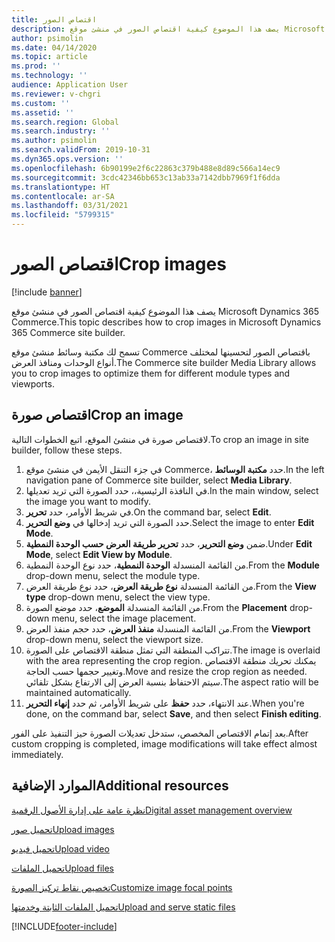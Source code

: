 ```yaml
---
title: اقتصاص الصور
description: يصف هذا الموضوع كيفية اقتصاص الصور في منشئ موقع Microsoft Dynamics 365 Commerce.
author: psimolin
ms.date: 04/14/2020
ms.topic: article
ms.prod: ''
ms.technology: ''
audience: Application User
ms.reviewer: v-chgri
ms.custom: ''
ms.assetid: ''
ms.search.region: Global
ms.search.industry: ''
ms.author: psimolin
ms.search.validFrom: 2019-10-31
ms.dyn365.ops.version: ''
ms.openlocfilehash: 6b90199e2f6c22863c379b488e8d89c566a14ec9
ms.sourcegitcommit: 3cdc42346bb653c13ab33a7142dbb7969f1f6dda
ms.translationtype: HT
ms.contentlocale: ar-SA
ms.lasthandoff: 03/31/2021
ms.locfileid: "5799315"
---
```

# <a name="crop-images"></a><span data-ttu-id="a2746-103">اقتصاص الصور</span><span class="sxs-lookup"><span data-stu-id="a2746-103">Crop images</span></span>

[!include [banner](includes/banner.md)]

<span data-ttu-id="a2746-104">يصف هذا الموضوع كيفية اقتصاص الصور في منشئ موقع Microsoft Dynamics 365 Commerce.</span><span class="sxs-lookup"><span data-stu-id="a2746-104">This topic describes how to crop images in Microsoft Dynamics 365 Commerce site builder.</span></span>

<span data-ttu-id="a2746-105">تسمح لك مكتبة وسائط منشئ موقع Commerce باقتصاص الصور لتحسينها لمختلف أنواع الوحدات ومنافذ العرض.</span><span class="sxs-lookup"><span data-stu-id="a2746-105">The Commerce site builder Media Library allows you to crop images to optimize them for different module types and viewports.</span></span>

## <a name="crop-an-image"></a><span data-ttu-id="a2746-106">اقتصاص صورة</span><span class="sxs-lookup"><span data-stu-id="a2746-106">Crop an image</span></span>

<span data-ttu-id="a2746-107">لاقتصاص صورة في منشئ الموقع، اتبع الخطوات التالية.</span><span class="sxs-lookup"><span data-stu-id="a2746-107">To crop an image in site builder, follow these steps.</span></span>

1. <span data-ttu-id="a2746-108">في جزء التنقل الأيمن في منشئ موقع Commerce، حدد **مكتبة الوسائط**.</span><span class="sxs-lookup"><span data-stu-id="a2746-108">In the left navigation pane of Commerce site builder, select **Media Library**.</span></span>
1. <span data-ttu-id="a2746-109">في النافذة الرئيسية،، حدد الصورة التي تريد تعديلها.</span><span class="sxs-lookup"><span data-stu-id="a2746-109">In the main window, select the image you want to modify.</span></span>
1. <span data-ttu-id="a2746-110">في شريط الأوامر، حدد **تحرير**.</span><span class="sxs-lookup"><span data-stu-id="a2746-110">On the command bar, select **Edit**.</span></span>
1. <span data-ttu-id="a2746-111">حدد الصورة التي تريد إدخالها في **وضع التحرير**.</span><span class="sxs-lookup"><span data-stu-id="a2746-111">Select the image to enter **Edit Mode**.</span></span>
1. <span data-ttu-id="a2746-112">ضمن **وضع التحرير**، حدد **تحرير طريقة العرض حسب الوحدة النمطية**.</span><span class="sxs-lookup"><span data-stu-id="a2746-112">Under **Edit Mode**, select **Edit View by Module**.</span></span>
1. <span data-ttu-id="a2746-113">من القائمة المنسدلة **الوحدة النمطية**، حدد نوع الوحدة النمطية.</span><span class="sxs-lookup"><span data-stu-id="a2746-113">From the **Module** drop-down menu, select the module type.</span></span>
1. <span data-ttu-id="a2746-114">من القائمة المنسدلة **نوع طريقة العرض**، حدد نوع طريقة العرض.</span><span class="sxs-lookup"><span data-stu-id="a2746-114">From the **View type** drop-down menu, select the view type.</span></span>
1. <span data-ttu-id="a2746-115">من القائمة المنسدلة **الموضع**، حدد موضع الصورة.</span><span class="sxs-lookup"><span data-stu-id="a2746-115">From the **Placement** drop-down menu, select the image placement.</span></span>
1. <span data-ttu-id="a2746-116">من القائمة المنسدلة **منفذ العرض**، حدد حجم منفذ العرض.</span><span class="sxs-lookup"><span data-stu-id="a2746-116">From the **Viewport** drop-down menu, select the viewport size.</span></span>
1. <span data-ttu-id="a2746-117">تتراكب المنطقة التي تمثل منطقة الاقتصاص على الصورة.</span><span class="sxs-lookup"><span data-stu-id="a2746-117">The image is overlaid with the area representing the crop region.</span></span> <span data-ttu-id="a2746-118">يمكنك تحريك منطقة الاقتصاص وتغيير حجمها حسب الحاجة.</span><span class="sxs-lookup"><span data-stu-id="a2746-118">Move and resize the crop region as needed.</span></span> <span data-ttu-id="a2746-119">سيتم الاحتفاظ بنسبة العرض إلى الارتفاع بشكل تلقائي.</span><span class="sxs-lookup"><span data-stu-id="a2746-119">The aspect ratio will be maintained automatically.</span></span>
1. <span data-ttu-id="a2746-120">عند الانتهاء، حدد **حفظ** على شريط الأوامر، ثم حدد **إنهاء التحرير**.</span><span class="sxs-lookup"><span data-stu-id="a2746-120">When you're done, on the command bar, select **Save**, and then select **Finish editing**.</span></span> 

<span data-ttu-id="a2746-121">بعد إتمام الاقتصاص المخصص، ستدخل تعديلات الصورة حيز التنفيذ على الفور.</span><span class="sxs-lookup"><span data-stu-id="a2746-121">After custom cropping is completed, image modifications will take effect almost immediately.</span></span>

## <a name="additional-resources"></a><span data-ttu-id="a2746-122">الموارد الإضافية</span><span class="sxs-lookup"><span data-stu-id="a2746-122">Additional resources</span></span>

[<span data-ttu-id="a2746-123">نظرة عامة على إدارة الأصول الرقمية</span><span class="sxs-lookup"><span data-stu-id="a2746-123">Digital asset management overview</span></span>](dam-overview.md)

[<span data-ttu-id="a2746-124">تحميل صور</span><span class="sxs-lookup"><span data-stu-id="a2746-124">Upload images</span></span>](dam-upload-images.md)

[<span data-ttu-id="a2746-125">تحميل فيديو</span><span class="sxs-lookup"><span data-stu-id="a2746-125">Upload video</span></span>](dam-upload-video.md)

[<span data-ttu-id="a2746-126">تحميل الملفات</span><span class="sxs-lookup"><span data-stu-id="a2746-126">Upload files</span></span>](dam-upload-files.md)

[<span data-ttu-id="a2746-127">تخصيص نقاط تركيز الصورة</span><span class="sxs-lookup"><span data-stu-id="a2746-127">Customize image focal points</span></span>](dam-custom-focal-point.md)

[<span data-ttu-id="a2746-128">تحميل الملفات الثابتة وخدمتها</span><span class="sxs-lookup"><span data-stu-id="a2746-128">Upload and serve static files</span></span>](upload-serve-static-files.md)


[!INCLUDE[footer-include](../includes/footer-banner.md)]
